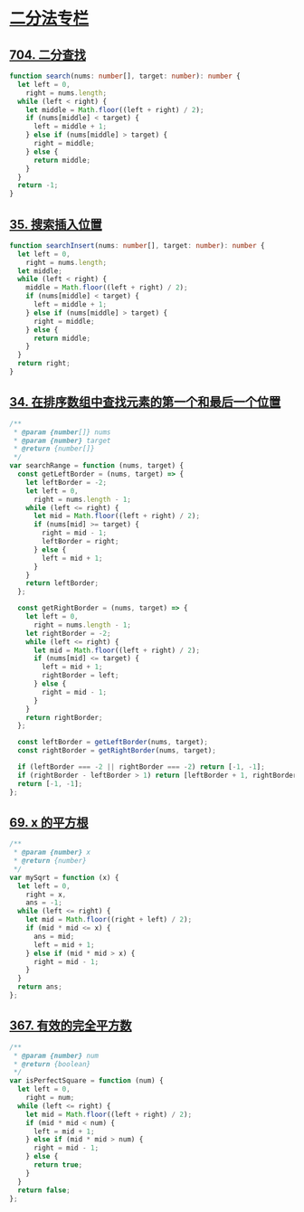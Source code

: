 # [二分法专栏](https://programmercarl.com/0704.%E4%BA%8C%E5%88%86%E6%9F%A5%E6%89%BE.html#_704-%E4%BA%8C%E5%88%86%E6%9F%A5%E6%89%BE)

## [704. 二分查找](https://leetcode-cn.com/problems/binary-search/)

```ts
function search(nums: number[], target: number): number {
  let left = 0,
    right = nums.length;
  while (left < right) {
    let middle = Math.floor((left + right) / 2);
    if (nums[middle] < target) {
      left = middle + 1;
    } else if (nums[middle] > target) {
      right = middle;
    } else {
      return middle;
    }
  }
  return -1;
}
```

## [35. 搜索插入位置](https://leetcode-cn.com/problems/search-insert-position/)

```ts
function searchInsert(nums: number[], target: number): number {
  let left = 0,
    right = nums.length;
  let middle;
  while (left < right) {
    middle = Math.floor((left + right) / 2);
    if (nums[middle] < target) {
      left = middle + 1;
    } else if (nums[middle] > target) {
      right = middle;
    } else {
      return middle;
    }
  }
  return right;
}
```

## [34. 在排序数组中查找元素的第一个和最后一个位置](https://leetcode-cn.com/problems/find-first-and-last-position-of-element-in-sorted-array/)

```js
/**
 * @param {number[]} nums
 * @param {number} target
 * @return {number[]}
 */
var searchRange = function (nums, target) {
  const getLeftBorder = (nums, target) => {
    let leftBorder = -2;
    let left = 0,
      right = nums.length - 1;
    while (left <= right) {
      let mid = Math.floor((left + right) / 2);
      if (nums[mid] >= target) {
        right = mid - 1;
        leftBorder = right;
      } else {
        left = mid + 1;
      }
    }
    return leftBorder;
  };

  const getRightBorder = (nums, target) => {
    let left = 0,
      right = nums.length - 1;
    let rightBorder = -2;
    while (left <= right) {
      let mid = Math.floor((left + right) / 2);
      if (nums[mid] <= target) {
        left = mid + 1;
        rightBorder = left;
      } else {
        right = mid - 1;
      }
    }
    return rightBorder;
  };

  const leftBorder = getLeftBorder(nums, target);
  const rightBorder = getRightBorder(nums, target);

  if (leftBorder === -2 || rightBorder === -2) return [-1, -1];
  if (rightBorder - leftBorder > 1) return [leftBorder + 1, rightBorder - 1];
  return [-1, -1];
};
```

## [69. x 的平方根](https://leetcode-cn.com/problems/sqrtx/)

```js
/**
 * @param {number} x
 * @return {number}
 */
var mySqrt = function (x) {
  let left = 0,
    right = x,
    ans = -1;
  while (left <= right) {
    let mid = Math.floor((right + left) / 2);
    if (mid * mid <= x) {
      ans = mid;
      left = mid + 1;
    } else if (mid * mid > x) {
      right = mid - 1;
    }
  }
  return ans;
};
```

## [367. 有效的完全平方数](https://leetcode-cn.com/problems/valid-perfect-square/)

```js
/**
 * @param {number} num
 * @return {boolean}
 */
var isPerfectSquare = function (num) {
  let left = 0,
    right = num;
  while (left <= right) {
    let mid = Math.floor((left + right) / 2);
    if (mid * mid < num) {
      left = mid + 1;
    } else if (mid * mid > num) {
      right = mid - 1;
    } else {
      return true;
    }
  }
  return false;
};
```
